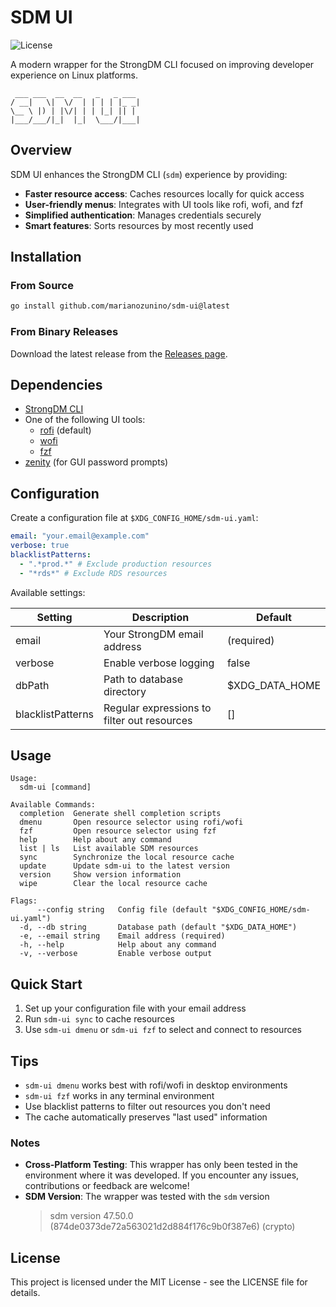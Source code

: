 # SDM UI

![License](https://img.shields.io/badge/license-MIT-blue.svg)

A modern wrapper for the StrongDM CLI focused on improving developer experience on Linux platforms.

```
 ___ ___  __  __   _   _ ___
/ __|   \|  \/  | | | | |_ _|
\__ \ |) | |\/| | | |_| || |
|___/___/|_|  |_|  \___/|___|
```

## Overview

SDM UI enhances the StrongDM CLI (`sdm`) experience by providing:

- **Faster resource access**: Caches resources locally for quick access
- **User-friendly menus**: Integrates with UI tools like rofi, wofi, and fzf
- **Simplified authentication**: Manages credentials securely
- **Smart features**: Sorts resources by most recently used

## Installation

### From Source

```bash
go install github.com/marianozunino/sdm-ui@latest
```

### From Binary Releases

Download the latest release from the [Releases page](https://github.com/marianozunino/sdm-ui/releases).

## Dependencies

- [StrongDM CLI](https://www.strongdm.com/docs/admin-ui/cli-reference)
- One of the following UI tools:
  - [rofi](https://github.com/davatorium/rofi) (default)
  - [wofi](https://hg.sr.ht/~scoopta/wofi)
  - [fzf](https://github.com/junegunn/fzf)
- [zenity](https://github.com/ncruces/zenity) (for GUI password prompts)

## Configuration

Create a configuration file at `$XDG_CONFIG_HOME/sdm-ui.yaml`:

```yaml
email: "your.email@example.com"
verbose: true
blacklistPatterns:
  - ".*prod.*" # Exclude production resources
  - "*rds*" # Exclude RDS resources
```

Available settings:

| Setting           | Description                                 | Default        |
| ----------------- | ------------------------------------------- | -------------- |
| email             | Your StrongDM email address                 | (required)     |
| verbose           | Enable verbose logging                      | false          |
| dbPath            | Path to database directory                  | $XDG_DATA_HOME |
| blacklistPatterns | Regular expressions to filter out resources | []             |

## Usage

```
Usage:
  sdm-ui [command]

Available Commands:
  completion  Generate shell completion scripts
  dmenu       Open resource selector using rofi/wofi
  fzf         Open resource selector using fzf
  help        Help about any command
  list | ls   List available SDM resources
  sync        Synchronize the local resource cache
  update      Update sdm-ui to the latest version
  version     Show version information
  wipe        Clear the local resource cache

Flags:
      --config string   Config file (default "$XDG_CONFIG_HOME/sdm-ui.yaml")
  -d, --db string       Database path (default "$XDG_DATA_HOME")
  -e, --email string    Email address (required)
  -h, --help            Help about any command
  -v, --verbose         Enable verbose output
```

## Quick Start

1. Set up your configuration file with your email address
2. Run `sdm-ui sync` to cache resources
3. Use `sdm-ui dmenu` or `sdm-ui fzf` to select and connect to resources

## Tips

- `sdm-ui dmenu` works best with rofi/wofi in desktop environments
- `sdm-ui fzf` works in any terminal environment
- Use blacklist patterns to filter out resources you don't need
- The cache automatically preserves "last used" information

### Notes

- **Cross-Platform Testing**: This wrapper has only been tested in the environment where it was developed. If you encounter any issues, contributions or feedback are welcome!
- **SDM Version**: The wrapper was tested with the `sdm` version
  > sdm version 47.50.0 (874de0373de72a563021d2d884f176c9b0f387e6) (crypto)

## License

This project is licensed under the MIT License - see the LICENSE file for details.
